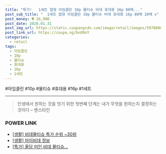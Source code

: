 ```yaml
--- 
title: "특가!   1세트 캡형 아임클린 10p 물티슈 비데 휴대용 16p 80매..." 
post_sub_title: "  1세트 캡형 아임클린 10p 물티슈 비데 휴대용 16p 80매 20매 x" 
post_money: ₩ 26,900 
post_date: 2020.01.31 
post_img_url: https://static.coupangcdn.com/image/retail/images/5978088022051-6cb743d4-3cbe-4490-b045-29b34cce7ebd.jpg 
post_link_url: https://coupa.ng/bnO9nY 
categories: 
  - retail 
tags: 
  - 아임클린 
  - 10p 
  - 물티슈 
  - 휴대용 
  - 16p 
  - 1세트 
--- 
```

  #아임클린 #10p #물티슈 #휴대용 #16p #1세트 
<hr> 

> 인생에서 원하는 것을 엇기 위한 첫번째 단계는 내가 무엇을 원하는지 결정하는 것이다 – 벤스타인 


### POWER LINK

* <a href="https://blog.naver.com/sakai111/221790886720" target="_blank"> [생활] 비데물티슈 특가 순위 ~30위</a>
* <a href="https://blog.naver.com/sakai111/221763716502" target="_blank"> [생활] 마이비데 정보 </a>
* <a href="https://blog.naver.com/santokki14/221790962969" target="_blank">[특가] 올담 미인 비데 물티슈...</a>
